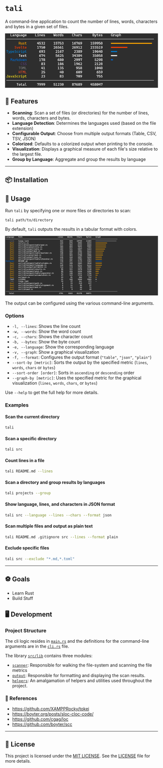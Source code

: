 # `tali`

A command-line application to count the number of lines, words, characters and bytes in a given set of files.

![screenshot](./docs/screenshot-group.png)

## 🌟 Features

- **Scanning**: Scan a set of files (or directories) for the number of lines, words, characters and bytes.
- **Language Detection**: Determines the languages used (based on the file extension)
- **Configurable Output**: Choose from multiple output formats (Table, CSV, TSV, JSON)
- **Colorized**: Defaults to a colorized output when printing to the console.
- **Visualization**: Displays a graphical measure of each file's size relative to the largest file.
- **Group by Language**: Aggregate and group the results by language

---

## 📦 Installation

## 📘 Usage

Run `tali` by specifying one or more files or directories to scan:

```sh
tali path/to/directory
```

By default, `tali` outputs the results in a tabular format with colors.

![screenshot](./docs/screenshot.png)

The output can be configured using the various command-line arguments.

### Options

- `-l, --lines`: Shows the line count
- `-w, --words`: Show the word count
- `-c, --chars`: Shows the character count
- `-b, --bytes`: Show the byte count
- `-e, --language`: Show the corresponding language
- `-v, --graph`: Show a graphical visualization
- `-f, --format`: Configures the output format (`"table"`, `"json"`, `"plain"`)
- `--sort-by [metric]`: Sorts the output by the specified metric (`lines`, `words`, `chars` or `bytes`)
- `--sort-order [order]`: Sorts in `ascending` or `descending` order
- `--graph-by [metric]`: Uses the specified metric for the graphical visualization (`lines`, `words`, `chars`, or `bytes`)

Use `--help` to get the full help for more details.

### Examples

#### Scan the current directory

```sh
tali
```

#### Scan a specific directory

```sh
tali src
```

#### Count lines in a file

```sh
tali README.md --lines
```

#### Scan a directory and group results by languages

```sh
tali projects --group
```

#### Show language, lines, and characters in JSON format

```sh
tali src --language --lines --chars --format json
```

#### Scan multiple files and output as plain text

```sh
tali README.md .gitignore src --lines --format plain
```

#### Exclude specific files

```sh
tali src --exclude "*.md,*.toml"
```

---

## ⚽ Goals

- Learn Rust
- Build Stuff

## 🖥️ Development

### Project Structure

The cli logic resides in [`main.rs`](./src/main.rs) and the definitions for the command-line arguments are in the [`cli.rs`](./src/cli.rs) file.

The library [`src/lib`](./src/lib/) contains three modules:
- [`scanner`](./src/lib/scanner/): Responsible for walking the file-system and scanning the file metrics
- [`output`](./src/lib/output/): Responsible for formatting and displaying the scan results.
- [`helpers`](./src/lib/helpers/): An amalgamation of helpers and utilities used throughout the project.

### 📕 References

- https://github.com/XAMPPRocky/tokei
- https://boyter.org/posts/sloc-cloc-code/
- https://github.com/cgag/loc
- https://github.com/boyter/scc

---

## 📄 License

This project is licensed under the [MIT LICENSE](./LICENSE). See the [LICENSE](./LICENSE) file for more details.

